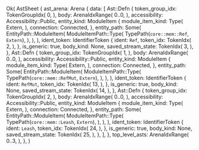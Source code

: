 Ok(
    AstSheet {
        ast_arena: Arena {
            data: [
                Ast::Defn {
                    token_group_idx: TokenGroupIdx(
                        0,
                    ),
                    body: ArenaIdxRange(
                        0..0,
                    ),
                    accessibility: Accessibility::Public,
                    entity_kind: ModuleItem {
                        module_item_kind: Type(
                            Extern,
                        ),
                        connection: Connected,
                    },
                    entity_path: Some(
                        EntityPath::ModuleItem(
                            ModuleItemPath::Type(
                                TypePath(`core::mem::Ref`, `Extern`),
                            ),
                        ),
                    ),
                    ident_token: IdentifierToken {
                        ident: `Ref`,
                        token_idx: TokenIdx(
                            2,
                        ),
                    },
                    is_generic: true,
                    body_kind: None,
                    saved_stream_state: TokenIdx(
                        3,
                    ),
                },
                Ast::Defn {
                    token_group_idx: TokenGroupIdx(
                        1,
                    ),
                    body: ArenaIdxRange(
                        0..0,
                    ),
                    accessibility: Accessibility::Public,
                    entity_kind: ModuleItem {
                        module_item_kind: Type(
                            Extern,
                        ),
                        connection: Connected,
                    },
                    entity_path: Some(
                        EntityPath::ModuleItem(
                            ModuleItemPath::Type(
                                TypePath(`core::mem::RefMut`, `Extern`),
                            ),
                        ),
                    ),
                    ident_token: IdentifierToken {
                        ident: `RefMut`,
                        token_idx: TokenIdx(
                            13,
                        ),
                    },
                    is_generic: true,
                    body_kind: None,
                    saved_stream_state: TokenIdx(
                        14,
                    ),
                },
                Ast::Defn {
                    token_group_idx: TokenGroupIdx(
                        2,
                    ),
                    body: ArenaIdxRange(
                        0..0,
                    ),
                    accessibility: Accessibility::Public,
                    entity_kind: ModuleItem {
                        module_item_kind: Type(
                            Extern,
                        ),
                        connection: Connected,
                    },
                    entity_path: Some(
                        EntityPath::ModuleItem(
                            ModuleItemPath::Type(
                                TypePath(`core::mem::Leash`, `Extern`),
                            ),
                        ),
                    ),
                    ident_token: IdentifierToken {
                        ident: `Leash`,
                        token_idx: TokenIdx(
                            24,
                        ),
                    },
                    is_generic: true,
                    body_kind: None,
                    saved_stream_state: TokenIdx(
                        25,
                    ),
                },
            ],
        },
        top_level_asts: ArenaIdxRange(
            0..3,
        ),
    },
)